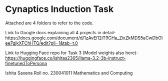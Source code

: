 # Cynaptics Induction Task
Attached are 4 folders to refer to the code.

Link to Google docs explaining all 4 projects in detail- https://docs.google.com/document/d/1zAvEi12iT9GHa_ZixZkMDS5aCwDbOlee7gjkXFChHTQ/edit?pli=1&tab=t.0

Link to Hugging Face repo for Task 3 (Model weights also here)- https://huggingface.co/ishitas2365/llama-3.2-3b-instruct-finetunedToPersona

Ishita Saxena
Roll no. 230041011
Mathematics and Computing







